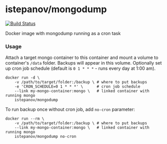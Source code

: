 istepanov/mongodump
===================

[![Build Status](https://travis-ci.org/istepanov/docker-mongodump.svg?branch=master)](https://travis-ci.org/istepanov/docker-mongodump)

Docker image with mongodump running as a cron task

### Usage

Attach a target mongo container to this container and mount a volume to container's `/data` folder. Backups will appear in this volume. Optionally set up cron job schedule (default is `0 1 * * *` - runs every day at 1:00 am).

    docker run -d \
        -v /path/to/target/folder:/backup \ # where to put backups
        -e 'CRON_SCHEDULE=0 1 * * *' \      # cron job schedule
        --link my-mongo-container:mongo \   # linked container with running mongo
        istepanov/mongodump

To run backup once without cron job, add `no-cron` parameter:

    docker run --rm \
        -v /path/to/target/folder:/backup \ # where to put backups
        --link my-mongo-container:mongo \   # linked container with running mongo
        istepanov/mongodump no-cron
